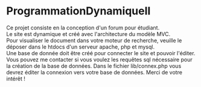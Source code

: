 # ProgrammationDynamiqueII

Ce projet consiste en la conception d'un forum pour étudiant.  
Le site est dynamique et créé avec l'architecture du modèle MVC.  
Pour visualiser le document dans votre moteur de recherche, veuille le déposer dans le htdocs d'un serveur apache, php et mysql.  
Une base de donnée doit être créé pour connecter le site et pouvoir l'éditer.  
Vous pouvez me contacter si vous voulez les requêtes sql nécessaire pour la création de la base de données.
Dans le fichier lib/connex.php vous devrez éditer la connexion vers votre base de données.
Merci de votre intérêt !
